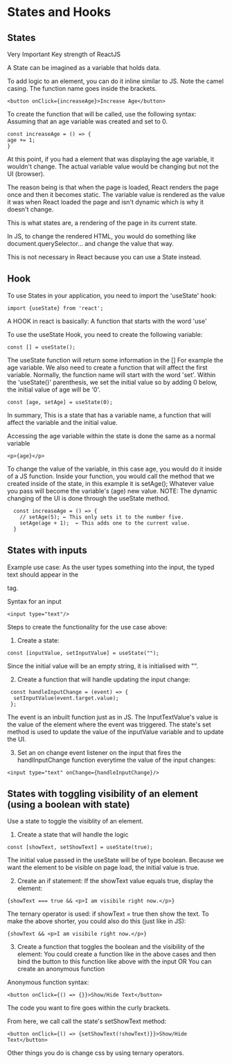 # States and Hooks

## States

Very Important
Key strength of ReactJS

A State can be imagined as a variable that holds data.

To add logic to an element, you can do it inline similar to JS.
Note the camel casing.
The function name goes inside the brackets.

```
<button onClick={increaseAge}>Increase Age</button>
```

To create the function that will be called, use the following syntax:
Assuming that an age variable was created and set to 0.

```
const increaseAge = () => {
age += 1;
}
```

At this point, if you had a element that was displaying the age variable, it wouldn't change.
The actual variable value would be changing but not the UI (browser).

The reason being is that when the page is loaded, React renders the page once and then it becomes static.
The variable value is rendered as the value it was when React loaded the page and isn't dynamic which is why it doesn't change.

This is what states are, a rendering of the page in its current state.

In JS, to change the rendered HTML, you would do something like document.querySelector... and change the value that way.

This is not necessary in React because you can use a State instead.

## Hook

To use States in your application, you need to import the 'useState' hook:

```
import {useState} from 'react';
```

A HOOK in react is basically:
A function that starts with the word 'use'

To use the useState Hook, you need to create the following variable:
```
const [] = useState();
```
The useState function will return some information in the []
For example the age variable.
We also need to create a function that will affect the first variable.
Normally, the function name will start with the word 'set'.
Within the 'useState()' parenthesis, we set the initial value so by adding 0 below, the initial value of age will be '0'.

```
const [age, setAge] = useState(0);
```

In summary,
This is a state that has a variable name, a function that will affect the variable and the initial value.

Accessing the age variable within the state is done the same as a normal variable 

```
<p>{age}</p>
```

To change the value of the variable, in this case age, you would do it inside of a JS function.
Inside your function, you would call the method that we created inside of the state, in this example it is setAge();
Whatever value you pass will become the variable's (age) new value.
NOTE: The dynamic changing of the UI is done through the useState method.

```
  const increaseAge = () => {
    // setAge(5); ← This only sets it to the number five.
    setAge(age + 1);  ← This adds one to the current value.
  }
```


## States with inputs

Example use case:
As the user types something into the input, the typed text should appear in the <p>tag.

Syntax for an input

```
<input type="text"/>
```

Steps to create the functionality for the use case above:
1. Create a state:
```
const [inputValue, setInputValue] = useState("");
```
Since the initial value will be an empty string, it is initialised with "".

2. Create a function that will handle updating the input change:
```
 const handleInputChange = (event) => {
  setInputValue(event.target.value);
 }; 
```
The event is an inbuilt function just as in JS.
The InputTextValue's value is the value of the element where the event was triggered.
The state's set method is used to update the value of the inputValue variable and to update the UI.

3. Set an on change event listener on the input that fires the handlInputChange function everytime the value of the input changes:
```
<input type="text" onChange={handleInputChange}/>
```

## States with toggling visibility of an element (using a boolean with state)

Use a state to toggle the visiblity of an element.

1. Create a state that will handle the logic
```
const [showText, setShowText] = useState(true);
```

The initial value passed in the useState will be of type boolean.
Because we want the element to be visible on page load, the initial value is true.

2. Create an if statement:
If the showText value equals true, display the element:
```
{showText === true && <p>I am visibile right now.</p>}
```

The ternary operator is used: if showText = true then show the text.
To make the above shorter, you could also do this (just like in JS):
```
{showText && <p>I am visibile right now.</p>}
```

3. Create a function that toggles the boolean and the visibility of the element:
You could create a function like in the above cases and then bind the button to this function like above with the input OR
You can create an anonymous function

Anonymous function syntax:

```
<button onClick={() => {}}>Show/Hide Text</button>
```

The code you want to fire goes within the curly brackets.

From here, we call call the state's setShowText method:

```
<button onClick={() => {setShowText(!showText)}}>Show/Hide Text</button>
```

Other things you do is change css by using ternary operators.